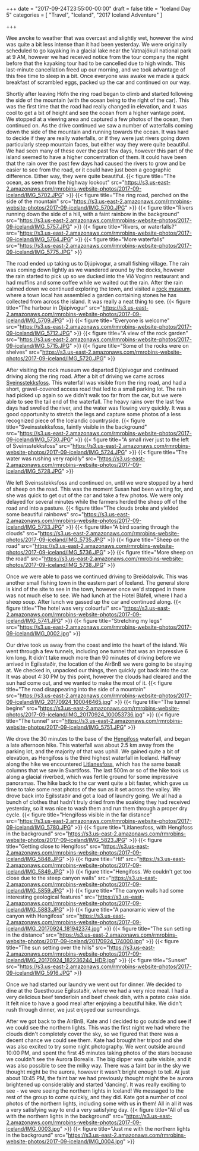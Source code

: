 +++
date = "2017-09-24T23:55:00-00:00"
draft = false
title = "Iceland Day 5"
categories = [ "Travel", "Iceland", "2017 Iceland Adventure" ]

+++

Wee awoke to weather that was overcast and slightly wet, however the wind was quite a bit less intense than it had been yesterday. We were originally scheduled to go kayaking in a glacial lake near the Vatnajökull national park at 9 AM, however we had received notice from the tour company the night before that the kayaking tour had to be cancelled due to high winds. This last-minute cancellation freed up our morning, and we took advantage of this free time to sleep in a bit. Once everyone was awake we made a quick breakfast of scrambled eggs, packed up the car and continued on our way.

Shortly after leaving Höfn the ring road began to climb and started following the side of the mountain (with the ocean being to the right of the car). This was the first time that the road had really changed in elevation, and it was cool to get a bit of height and see the ocean from a higher vantage point. We stopped at a viewing area and captured a few photos of the ocean, then continued on. As the drive continued we saw a number of waterfalls coming down the side of the mountain and running towards the ocean. It was hard to decide if they are really waterfalls, or if they were just rivers going down particularly steep mountain faces, but either way they were quite beautiful. We had seen many of these over the past few days, however this part of the island seemed to have a higher concentration of them. It could have been that the rain over the past few days had caused the rivers to grow and be easier to see from the road, or it could have just been a geographic difference. Either way, they were quite beautiful.
{{< figure title="The ocean, as seen from the highway lookout" src="https://s3.us-east-2.amazonaws.com/rmrobins-website-photos/2017-09-iceland/IMG_5702.JPG" >}}
{{< figure title="The ring road, perched on the side of the mountain" src="https://s3.us-east-2.amazonaws.com/rmrobins-website-photos/2017-09-iceland/IMG_5700.JPG" >}}
{{< figure title="Rivers running down the side of a hill, with a faint rainbow in the background" src="https://s3.us-east-2.amazonaws.com/rmrobins-website-photos/2017-09-iceland/IMG_5757.JPG" >}}
{{< figure title="Rivers, or waterfalls?" src="https://s3.us-east-2.amazonaws.com/rmrobins-website-photos/2017-09-iceland/IMG_5764.JPG" >}}
{{< figure title="More waterfalls" src="https://s3.us-east-2.amazonaws.com/rmrobins-website-photos/2017-09-iceland/IMG_5775.JPG" >}}

The road ended up taking us to Djúpivogur, a small fishing village. The rain was coming down lightly as we wandered around by the docks, however the rain started to pick up so we ducked into the Við Voginn restaurant and had muffins and some coffee while we waited out the rain. After the rain calmed down we continued exploring the town, and visited a [rock museum](https://www.tripadvisor.com/Attraction_Review-g315846-d6924657-Reviews-JFS_Handcraft-Djupivogur_East_Region.html), where a town local has assembled a garden containing stones he has collected from across the island. It was really a neat thing to see.
{{< figure title="The harbour in Djúpivogur" src="https://s3.us-east-2.amazonaws.com/rmrobins-website-photos/2017-09-iceland/IMG_5709.JPG" >}}
{{< figure title="Everyone is welcome" src="https://s3.us-east-2.amazonaws.com/rmrobins-website-photos/2017-09-iceland/IMG_5712.JPG" >}}
{{< figure title="A view of the rock garden" src="https://s3.us-east-2.amazonaws.com/rmrobins-website-photos/2017-09-iceland/IMG_5715.JPG" >}}
{{< figure title="Some of the rocks were on shelves" src="https://s3.us-east-2.amazonaws.com/rmrobins-website-photos/2017-09-iceland/IMG_5720.JPG" >}}

After visiting the rock museum we departed Djúpivogur and continued driving along the ring road. After a bit of driving we came across [Sveinsstekksfoss](https://www.worldwaterfalldatabase.com/waterfall/Sveinstekksfoss-14769). This waterfall was visible from the ring road, and had a short, gravel-covered access road that led to a small parking lot. The rain had picked up again so we didn't walk too far from the car, but we were able to see the tail end of the waterfall. The heavy rains over the last few days had swelled the river, and the water was flowing very quickly. It was a good opportunity to stretch the legs and capture some photos of a less recognized piece of the Icelandic countryside.
{{< figure title="Sveinsstekksfoss, faintly visible in the background" src="https://s3.us-east-2.amazonaws.com/rmrobins-website-photos/2017-09-iceland/IMG_5730.JPG" >}}
{{< figure title="A small river just to the left of Sveinsstekksfoss" src="https://s3.us-east-2.amazonaws.com/rmrobins-website-photos/2017-09-iceland/IMG_5724.JPG" >}}
{{< figure title="The water was rushing very rapidly" src="https://s3.us-east-2.amazonaws.com/rmrobins-website-photos/2017-09-iceland/IMG_5728.JPG" >}}

We left Sveinsstekksfoss and continued on, until we were stopped by a herd of sheep on the road. This was the moment Susan had been waiting for, and she was quick to get out of the car and take a few photos. We were only delayed for several minutes while the farmers herded the sheep off of the road and into a pasture.
{{< figure title="The clouds broke and yielded some beautiful rainbows" src="https://s3.us-east-2.amazonaws.com/rmrobins-website-photos/2017-09-iceland/IMG_5733.JPG" >}}
{{< figure title="A bird soaring through the clouds" src="https://s3.us-east-2.amazonaws.com/rmrobins-website-photos/2017-09-iceland/IMG_5735.JPG" >}}
{{< figure title="Sheep on the road" src="https://s3.us-east-2.amazonaws.com/rmrobins-website-photos/2017-09-iceland/IMG_5736.JPG" >}}
{{< figure title="More sheep on the road" src="https://s3.us-east-2.amazonaws.com/rmrobins-website-photos/2017-09-iceland/IMG_5738.JPG" >}}

Once we were able to pass we continued driving to Breiðdalsvík. This was another small fishing town in the eastern part of Iceland. The general store is kind of the site to see in the town, however once we'd stopped in there was not much else to see. We had lunch at the Hotel Bláfell, where I had a sheep soup. After lunch we gassed up the car and continued along.
{{< figure title="The hotel was very colourful" src="https://s3.us-east-2.amazonaws.com/rmrobins-website-photos/2017-09-iceland/IMG_5741.JPG" >}}
{{< figure title="Stretching my legs" src="https://s3.us-east-2.amazonaws.com/rmrobins-website-photos/2017-09-iceland/IMG_0002.jpg" >}}

Our drive took us away from the coast and into the heart of the island. We went through a few tunnels, including one tunnel that was an impressive 6 km long. It didn't take much more than 90 minutes of driving before we arrived in Egilsstaðir, the location of the AirBnB we were going to be staying at. We checked in, unpacked our things, then quickly got back into the car. It was about 4:30 PM by this point, however the clouds had cleared and the sun had come out, and we wanted to make the most of it.
{{< figure title="The road disappearing into the side of a mountain" src="https://s3.us-east-2.amazonaws.com/rmrobins-website-photos/2017-09-iceland/IMG_20170924_100046465.jpg" >}}
{{< figure title="The tunnel begins" src="https://s3.us-east-2.amazonaws.com/rmrobins-website-photos/2017-09-iceland/IMG_20170924_100053736.jpg" >}}
{{< figure title="The tunnel" src="https://s3.us-east-2.amazonaws.com/rmrobins-website-photos/2017-09-iceland/IMG_5751.JPG" >}}

We drove the 30 minutes to the base of the [Hengifoss](https://en.wikipedia.org/wiki/Hengifoss) waterfall, and began a late afternoon hike. This waterfall was about 2.5 km away from the parking lot, and the majority of that was uphill. We gained quite a bit of elevation, as Hengifoss is the third highest waterfall in Iceland. Halfway along the hike we encountered [Litlanesfoss](https://www.worldwaterfalldatabase.com/waterfall/Litlanesfoss-14604), which has the same basalt columns that we saw in Svartifoss. The last 500m or so of the hike took us along a glacial riverbed, which was fertile ground for some impressive panoramas. The hike back to the car went quite a bit faster, which gave us time to take some neat photos of the sun as it set across the valley. We drove back into Egilsstaðir and got a load of laundry going. We all had a bunch of clothes that hadn't truly dried from the soaking they had received yesterday, so it was nice to wash them and run them through a proper dry cycle.
{{< figure title="Hengifoss visible in the far distance" src="https://s3.us-east-2.amazonaws.com/rmrobins-website-photos/2017-09-iceland/IMG_5780.JPG" >}}
{{< figure title="Litlanesfoss, with Hengifoss in the background" src="https://s3.us-east-2.amazonaws.com/rmrobins-website-photos/2017-09-iceland/IMG_5823.JPG" >}}
{{< figure title="Getting close to Hengifoss" src="https://s3.us-east-2.amazonaws.com/rmrobins-website-photos/2017-09-iceland/IMG_5848.JPG" >}}
{{< figure title="Hi!" src="https://s3.us-east-2.amazonaws.com/rmrobins-website-photos/2017-09-iceland/IMG_5849.JPG" >}}
{{< figure title="Hengifoss. We couldn't get too close due to the steep canyon walls" src="https://s3.us-east-2.amazonaws.com/rmrobins-website-photos/2017-09-iceland/IMG_5859.JPG" >}}
{{< figure title="The canyon walls had some interesting geological features" src="https://s3.us-east-2.amazonaws.com/rmrobins-website-photos/2017-09-iceland/IMG_5883.JPG" >}}
{{< figure title="A panoramic view of the canyon with Hengifoss" src="https://s3.us-east-2.amazonaws.com/rmrobins-website-photos/2017-09-iceland/IMG_20170924_181942374.jpg" >}}
{{< figure title="The sun setting in the distance" src="https://s3.us-east-2.amazonaws.com/rmrobins-website-photos/2017-09-iceland/20170924_174000.jpg" >}}
{{< figure title="The sun setting over the hills" src="https://s3.us-east-2.amazonaws.com/rmrobins-website-photos/2017-09-iceland/IMG_20170924_182236244_HDR.jpg" >}}
{{< figure title="Sunset" src="https://s3.us-east-2.amazonaws.com/rmrobins-website-photos/2017-09-iceland/IMG_5916.JPG" >}}

Once we had started our laundry we went out for dinner. We decided to dine at the Guesthouse Egilsstaðir, where we had a very nice meal. I had a very delicious beef tenderloin and beef cheek dish, with a potato cake side. It felt nice to have a good meal after enjoying a beautiful hike. We didn't rush through dinner, we just enjoyed our surroundings.

After we got back to the AirBnB, Kate and I decided to go outside and see if we could see the northern lights. This was the first night we had where the clouds didn't completely cover the sky, so we figured that there was a decent chance we could see them. Kate had brought her tripod and she was also excited to try some night photography. We went outside around 10:00 PM, and spent the first 45 minutes taking photos of the stars because we couldn't see the Aurora Borealis. The big dipper was quite visible, and it was also possible to see the milky way. There was a faint bar in the sky we thought might be the aurora, however it wasn't bright enough to tell. At just about 10:45 PM, the faint bar we had previously thought might the be aurora brightened up considerably and started 'dancing'. It was really exciting to see - we were seeing the northern lights in Iceland! We messaged to the rest of the group to come quickly, and they did. Kate got a number of cool photos of the northern lights, including some with us in them! All in all it was a very satisfying way to end a very satisfying day.
{{< figure title="All of us with the northern lights in the background" src="https://s3.us-east-2.amazonaws.com/rmrobins-website-photos/2017-09-iceland/IMG_0003.jpg" >}}
{{< figure title="Just me with the northern lights in the background" src="https://s3.us-east-2.amazonaws.com/rmrobins-website-photos/2017-09-iceland/IMG_0004.jpg" >}}

